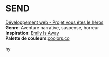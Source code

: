 # SEND
<a href="https://smnarnold.com/projets/vous-etes-le-heros">Développement web - Projet vous êtes le héros</a>
<br>
<strong>Genre</strong>: Aventure narrative, suspense, horreur
<br>
<strong>Inspiration</strong>: <a href="https://fr.wikipedia.org/wiki/Emily_Is_Away">Emily Is Away</a>
<br>
<strong>Palette de couleurs</strong>:<a href="https://coolors.co/1c1717-c4c7ca-edeeed-553434-431490">coolors.co</a>
<br>
<br>
hy
